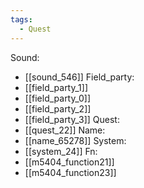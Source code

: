 ```yaml
---
tags:
  - Quest
---
```

Sound:
- [[sound_546]]
Field_party:
- [[field_party_1]]
- [[field_party_0]]
- [[field_party_2]]
- [[field_party_3]]
Quest:
- [[quest_22]]
Name:
- [[name_65278]]
System:
- [[system_24]]
Fn:
- [[m5404_function21]]
- [[m5404_function23]]
